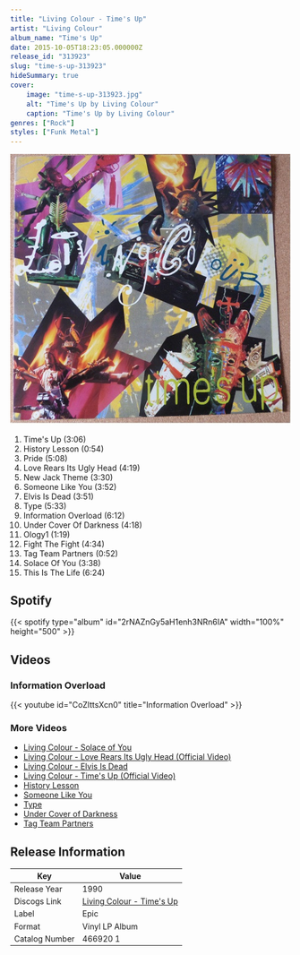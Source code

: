 ```yaml
---
title: "Living Colour - Time's Up"
artist: "Living Colour"
album_name: "Time's Up"
date: 2015-10-05T18:23:05.000000Z
release_id: "313923"
slug: "time-s-up-313923"
hideSummary: true
cover:
    image: "time-s-up-313923.jpg"
    alt: "Time's Up by Living Colour"
    caption: "Time's Up by Living Colour"
genres: ["Rock"]
styles: ["Funk Metal"]
---
```


![Time's Up by Living Colour](time-s-up-313923.jpg)

<!-- section break -->

1. Time's Up (3:06)
2. History Lesson (0:54)
3. Pride (5:08)
4. Love Rears Its Ugly Head (4:19)
5. New Jack Theme (3:30)
6. Someone Like You (3:52)
7. Elvis Is Dead (3:51)
8. Type (5:33)
9. Information Overload (6:12)
10. Under Cover Of Darkness (4:18)
11. Ology1 (1:19)
12. Fight The Fight (4:34)
13. Tag Team Partners (0:52)
14. Solace Of You (3:38)
15. This Is The Life (6:24)

<!-- section break -->


## Spotify
{{< spotify type="album" id="2rNAZnGy5aH1enh3NRn6IA" width="100%" height="500" >}}



## Videos
### Information Overload
{{< youtube id="CoZlttsXcn0" title="Information Overload" >}}<br>

### More Videos

- [Living Colour - Solace of You](https://www.youtube.com/watch?v=vIUke0CCvDs)
- [Living Colour - Love Rears Its Ugly Head (Official Video)](https://www.youtube.com/watch?v=MQcPB1WkISI)
- [Living Colour - Elvis Is Dead](https://www.youtube.com/watch?v=8nvpRkn_R5g)
- [Living Colour - Time's Up (Official Video)](https://www.youtube.com/watch?v=0YAA7nivQng)
- [History Lesson](https://www.youtube.com/watch?v=mbPUQMez-UQ)
- [Someone Like You](https://www.youtube.com/watch?v=G5tGZFon4kQ)
- [Type](https://www.youtube.com/watch?v=1-OGHe7EQ9I)
- [Under Cover of Darkness](https://www.youtube.com/watch?v=fueAMsAUUbk)
- [Tag Team Partners](https://www.youtube.com/watch?v=o3DlvVupc_U)


## Release Information
|  Key           | Value                                                |
| ---------------| ---------------------------------------------------- |
| Release Year   | 1990                                   |
| Discogs Link   | [Living Colour - Time's Up](https://www.discogs.com/release/313923-Living-Colour-Times-Up) |
| Label          | Epic |
| Format         | Vinyl LP Album |
| Catalog Number | 466920 1 |
